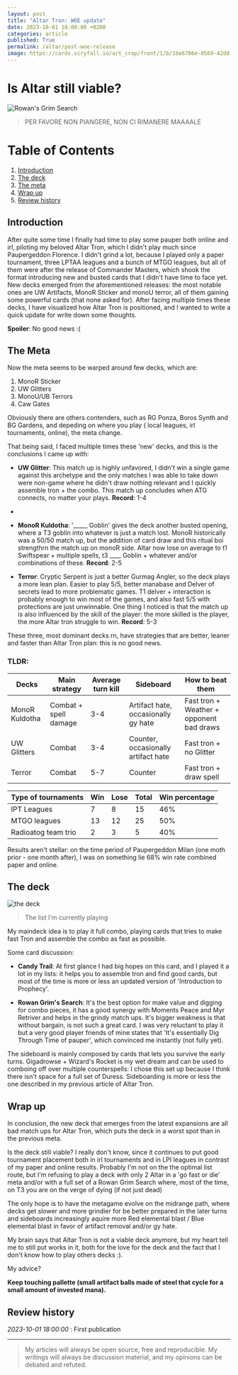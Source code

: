 ```yaml
---
layout: post
title: "Altar Tron: WOE update"
date: 2023-10-01 18:00:00 +0200
categories: article
published: True
permalink: /altar/post-woe-release
image: https://cards.scryfall.io/art_crop/front/1/b/1be6786e-0569-42dd-b03c-82da7b32a14f.jpg?1692937818
---
```


# Is Altar still viable?

![Rowan's Grim Search](https://cards.scryfall.io/art_crop/front/1/b/1be6786e-0569-42dd-b03c-82da7b32a14f.jpg?1692937818)

> PER FAVORE NON PIANGERE, NON CI RIMANERE MAAAALE

# Table of Contents

1. [Introduction](#introduction)
2. [The deck](#the-deck)
3. [The meta](#the-meta)
4. [Wrap up](#wrap-up)
5. [Review history](#review-history)

## Introduction

After quite some time I finally had time to play some pauper both online and irl, piloting my beloved Altar Tron, which
I didn't play much since Paupergeddon Florence.
I didn't grind a lot, because I played only a paper tournament, three LPTAA leagues and a bunch of MTGO leagues, but all
of them were after the release of Commander Masters, which shook the format introducing new and busted cards that I
didn't have time to face yet.
New decks emerged from the aforementioned releases: the most notable ones are UW Artifacts, MonoR Sticker and monoU
terror, all of them gaining some powerful cards (that none asked for).
After facing multiple times these decks, I have visualized how Altar Tron is positioned, and I
wanted to write a quick update for write down some thoughts.

**Spoiler**: No good news :(

## The Meta

Now the meta seems to be warped around few decks, which are:

1. MonoR Sticker
2. UW Glitters
3. MonoU/UB Terrors
4. Caw Gates

Obviously there are others contenders, such as RG Ponza, Boros Synth and BG Gardens, and depeding on where you play (
local leagues, irl tournaments, online), the meta change.

That being said, I faced multiple times these 'new' decks, and this is the conclusions I came up with:

- **UW Glitter**: This match up is highly unfavored, I didn't win a single game against this archetype and the only
  matches I was able to take down were non-game where he didn't draw nothing relevant and I quickly assemble tron + the
  combo. This match up concludes when ATG connects, no matter your plays.
  **Record**: 1-4
-
- **MonoR Kuldotha**: '_____ Goblin' gives the deck another busted opening, where a T3 goblin into whatever is just a
  match lost. MonoR historically was a 50/50 match up, but the addition of card draw and this ritual boi strengthrn the
  match up on monoR side. Altar now lose on average to t1 Swiftspear + multiple spells, t3 ____ Goblin + whatever and/or
  combinations of these.
  **Record**: 2-5

- **Terror**: Cryptic Serpent is just a better Gurmag Angler, so the deck plays a more lean plan. Easier to play 5/5,
  better manabase and Delver of secrets lead to more problematic games. T1 delver + interaction is probably enough to
  win most of the games, and also fast 5/5 with protections are just unwinnable. One thing I noticed is that the match
  up is also influenced by the skill of the player: the more skilled is the player, the more Altar tron struggle to win.
  **Record**: 5-3

These three, most dominant decks rn, have strategies that are better, leaner and faster than Altar Tron plan: this is no
good news.

### TLDR:

| Decks          | Main strategy         | Average turn kill | Sideboard                           | How to beat them                         | 
|----------------|-----------------------|-------------------|-------------------------------------|------------------------------------------|
| MonoR Kuldotha | Combat + spell damage | 3-4               | Artifact hate, occasionally gy hate | Fast tron + Weather + opponent bad draws |
| UW Glitters    | Combat                | 3-4               | Counter, occasionally artifact hate | Fast tron            + no Glitter        |
| Terror         | Combat                | 5-7               | Counter                             | Fast tron + draw spell                   |

| Type of tournaments | Win | Lose | Total | Win percentage |
|---------------------|-----|------|-------|----------------|
| IPT Leagues         | 7   | 8    | 15    | 46%            |
| MTGO leagues        | 13  | 12   | 25    | 50%            | 
| Radioatog team trio | 2   | 3    | 5     | 40%            | 

Results aren't stellar: on the time period of Paupergeddon Milan (one moth prior - one month after), I was on something
lie 68% win rate combined paper and online.

## The deck

![the deck](./../../../assets/woe_update/the_list.png)

> The list I'm currently playing

My maindeck idea is to play it full combo, playing cards that tries to make fast Tron and assemble the combo as fast as
possible.

Some card discussion:

- **Candy Trail**: At first glance I had big hopes on this card, and I played it a lot in my lists: it helps you to
  assemble tron and find good cards, but most of the time is more or less an updated version of 'Introduction to
  Prophecy'.

- **Rowan Grim's Search**: It's the best option for make value and digging for combo pieces, it has a good synergy with
  Moments Peace and Myr Retriver and helps in the grindy match ups. It's bigger weakness is that without bargain, is not
  such a great card. I was very reluctant to play it but a very good player friends of mine states that 'It's
  essentially Dig Through Time of pauper', which convinced me instantly (not fully yet).

The sideboard is mainly composed by cards that lets you survive the early turns.
Gigadrowse + Wizard's Rocket is my wet dream and can be used to comboing off over multiple counterspells: I chose this
set up because I think there isn't space for a full set of Duress.
Sideboarding is more or less the one described in my previous article of Altar Tron.

## Wrap up

In conclusion, the new deck that emerges from the latest expansions are all bad match ups for Altar Tron, which puts the
deck in a worst spot than in the previous meta.

Is the deck still viable? I really don't know, since it continues to put good tournament placement both in irl
tournaments and in LPI leagues in contrast of my paper and online results.
Probably I'm not on the the optimal list route, but I'm refusing to play a deck with only 2 Altar in a 'go fast or die'
meta and/or with a full set of a Rowan Grim Search where, most of the time, on T3 you are on the verge of dying (if not
just dead)

The only hope is to have the metagame evolve on the midrange path, where decks get slower and more grindier for be
better prepared in the later turns and sideboards increasingly aquire more Red elemental blast / Blue elemental blast in
favor of artifact removal and/or gy hate.

My brain says that Altar Tron is not a viable deck anymore, but my heart tell me to still put works in it, both for the
love for the deck and the fact that I don't know how to play others decks :).

My advice?

**Keep touching pallette (small artifact balls made of steel that cycle for a small amount of invested mana).**

## Review history

_2023-10-01 18:00:00_ : First publication

----
> My articles will always be open source, free and reproducible. My writings will always be discussion material, and my
> opinions can be debated and refuted.